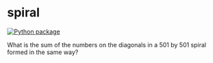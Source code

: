 # spiral

[![Python package](https://github.com/vcu-chinyavonga/spiral/actions/workflows/pytest.yml/badge.svg)](https://github.com/vcu-chinyavonga/spiral/actions/workflows/pytest.yml)

What is the sum of the numbers on the diagonals in a 501 by 501 spiral formed in the same way?
